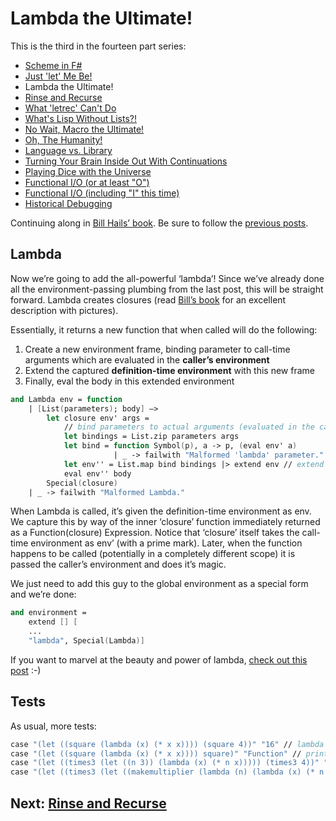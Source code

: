 # Lambda the Ultimate!

This is the third in the fourteen part series:

* [Scheme in F#](intro.md)
* [Just 'let' Me Be!](let.md)
* Lambda the Ultimate!
* [Rinse and Recurse](recurse.md)
* [What 'letrec' Can't Do](letstar.md)
* [What's Lisp Without Lists?!](lists.md)
* [No Wait, Macro the Ultimate!](macros.md)
* [Oh, The Humanity!](mutation.md)
* [Language vs. Library](library.md)
* [Turning Your Brain Inside Out With Continuations](continuations.md)
* [Playing Dice with the Universe](amb.md)
* [Functional I/O (or at least "O")](functional_o.md)
* [Functional I/O (including "I" this time)](functional_i.md)
* [Historical Debugging](debugging.md)

Continuing along in [Bill Hails’ book](http://billhails.net/Book/v2.html). Be sure to follow the [previous posts](let.md).

## Lambda

Now we’re going to add the all-powerful ‘lambda’! Since we’ve already done all the environment-passing plumbing from the last post, this will be straight forward. Lambda creates closures (read [Bill’s book](http://billhails.net/Book/v2.html) for an excellent description with pictures).

Essentially, it returns a new function that when called will do the following:

1. Create a new environment frame, binding parameter to call-time arguments which are evaluated in the **caller’s environment**
2. Extend the captured **definition-time environment** with this new frame
3. Finally, eval the body in this extended environment

``` fsharp
and Lambda env = function 
    | [List(parameters); body] –> 
        let closure env' args = 
            // bind parameters to actual arguments (evaluated in the caller's environment) 
            let bindings = List.zip parameters args 
            let bind = function Symbol(p), a -> p, (eval env' a)
                       | _ -> failwith "Malformed 'lambda' parameter." 
            let env'' = List.map bind bindings |> extend env // extend the captured env 
            eval env'' body 
        Special(closure) 
    | _ -> failwith "Malformed Lambda."
```

When Lambda is called, it’s given the definition-time environment as env. We capture this by way of the inner ‘closure’ function immediately returned as a Function(closure) Expression. Notice that ‘closure’ itself takes the call-time environment as env’ (with a prime mark). Later, when the function happens to be called (potentially in a completely different scope) it is passed the caller’s environment and does it’s magic.

We just need to add this guy to the global environment as a special form and we’re done:

``` fsharp
and environment = 
    extend [] [ 
    ...
    "lambda", Special(Lambda)]
```

If you want to marvel at the beauty and power of lambda, [check out this post](http://blogs.msdn.com/ashleyf/archive/2008/12/03/the-lambda-calculus.aspx) :-)

## Tests

As usual, more tests:

``` fsharp
case "(let ((square (lambda (x) (* x x)))) (square 4))" "16" // lambda 
case "(let ((square (lambda (x) (* x x)))) square)" "Function" // print lambda 
case "(let ((times3 (let ((n 3)) (lambda (x) (* n x))))) (times3 4))" "12" // closure 
case "(let ((times3 (let ((makemultiplier (lambda (n) (lambda (x) (* n x))))) (makemultiplier 3)))) (times3 5))" "15" // higher order functions
```

## Next: [Rinse and Recurse](recurse.md)
